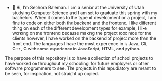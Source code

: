- 👋 Hi, I’m Sephora Bateman. I am a senior at the University of Utah studying Computer Science and I am set to graduate this spring with my bachelors.  When it comes to the type of development on a project, I am fine to code on either both the backend and the frontend. I like different thing on each of the different development types for example, I like working on the frontend because making the project look nice for the clients however, I have worked on the backend of project more than the front end.  The languages I have the most experience in is Java, C#, C++, C with some experience in JavaScript, HTML, and python.   
 
The purpose of this repository is to have a collection of school projects to have worked on throughout my schooling, for future employers or other software programmers to see. The projects in this repudiatory are meant to be seen, for inspiration, not straight up copied.

